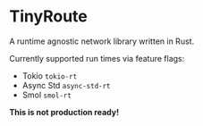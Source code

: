 # TinyRoute

A runtime agnostic network library written in Rust.

Currently supported run times via feature flags: 

* Tokio `tokio-rt`
* Async Std `async-std-rt`
* Smol `smol-rt`


**This is not production ready!**
